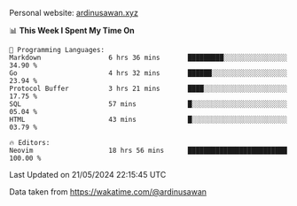 Personal website: [ardinusawan.xyz](https://ardinusawan.xyz)

<!--START_SECTION:waka-->
📊 **This Week I Spent My Time On** 

```text
💬 Programming Languages: 
Markdown                 6 hrs 36 mins       █████████░░░░░░░░░░░░░░░░   34.90 % 
Go                       4 hrs 32 mins       ██████░░░░░░░░░░░░░░░░░░░   23.94 % 
Protocol Buffer          3 hrs 21 mins       ████░░░░░░░░░░░░░░░░░░░░░   17.75 % 
SQL                      57 mins             █░░░░░░░░░░░░░░░░░░░░░░░░   05.04 % 
HTML                     43 mins             █░░░░░░░░░░░░░░░░░░░░░░░░   03.79 % 

🔥 Editors: 
Neovim                   18 hrs 56 mins      █████████████████████████   100.00 % 
```


 Last Updated on 21/05/2024 22:15:45 UTC
<!--END_SECTION:waka-->
Data taken from https://wakatime.com/@ardinusawan
